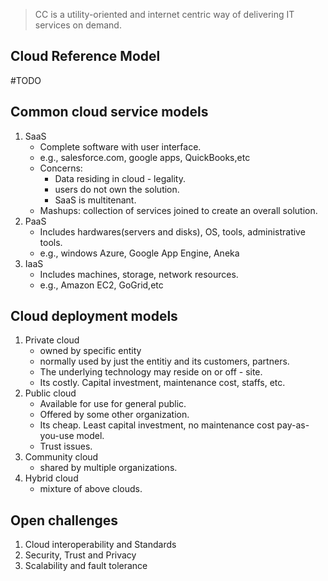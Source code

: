 > CC is a utility-oriented and internet centric way of delivering IT services on demand.

## Cloud Reference Model
#TODO 

## Common cloud service models
1. SaaS
	- Complete software with user interface.
	- e.g., salesforce.com, google apps, QuickBooks,etc
	- Concerns:
		- Data residing in cloud - legality.
		- users do not own the solution.
		- SaaS is multitenant.
	- Mashups: collection of services joined to create an overall solution.
1. PaaS
	- Includes hardwares(servers and disks), OS, tools, administrative tools.
	- e.g., windows Azure, Google App Engine, Aneka
1. IaaS
	- Includes machines, storage, network resources.
	- e.g., Amazon EC2, GoGrid,etc

## Cloud deployment models
1. Private cloud
	- owned by specific entity
	- normally used by just the entitiy and its customers, partners.
	- The underlying technology may reside on or off - site.
	- Its costly. Capital investment, maintenance cost, staffs, etc.
1. Public cloud
	- Available for use for general public.
	- Offered by some other organization.
	- Its cheap. Least capital investment, no maintenance cost pay-as-you-use model.
	- Trust issues.
1. Community cloud
	- shared by multiple organizations.
2. Hybrid cloud
	- mixture of above clouds.

## Open challenges
1. Cloud interoperability and Standards
2. Security, Trust and Privacy
3. Scalability and fault tolerance